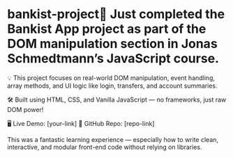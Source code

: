 # bankist-project🚀 Just completed the Bankist App project as part of the DOM manipulation section in Jonas Schmedtmann’s JavaScript course.

💡 This project focuses on real-world DOM manipulation, event handling, array methods, and UI logic like login, transfers, and account summaries.

🛠️ Built using HTML, CSS, and Vanilla JavaScript — no frameworks, just raw DOM power!

🖥️ Live Demo: [your-link]
📂 GitHub Repo: [repo-link]

This was a fantastic learning experience — especially how to write clean, interactive, and modular front-end code without relying on libraries.
